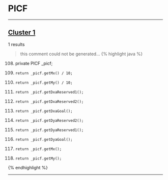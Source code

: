 # PICF

***

## [Cluster 1](./1)
1 results
> this comment could not be generated...
{% highlight java %}
108. private PICF _picf;
312.     return _picf.getMx() / 10;
322.     return _picf.getMy() / 10;
358.     return _picf.getDxaReserved1();
367.     return _picf.getDxaReserved2();
378.     return _picf.getDxaGoal();
387.     return _picf.getDyaReserved2();
396.     return _picf.getDyaReserved1();
407.     return _picf.getDyaGoal();
429.     return _picf.getMx();
491.     return _picf.getMy();
{% endhighlight %}

***

